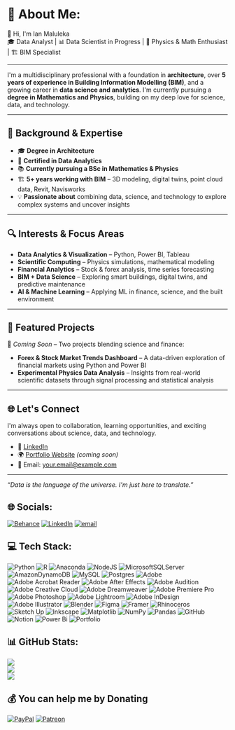 # 💫 About Me:
👋 Hi, I'm Ian Maluleka  
🎓 Data Analyst | 📊 Data Scientist in Progress | 🧠 Physics & Math Enthusiast | 🏗️ BIM Specialist  

---  

I'm a multidisciplinary professional with a foundation in **architecture**, over **5 years of experience in Building Information Modelling (BIM)**, and a growing career in **data science and analytics**. I'm currently pursuing a **degree in Mathematics and Physics**, building on my deep love for science, data, and technology.  

---  

## 💼 Background & Expertise  
- 🎓 **Degree in Architecture**  
- 📜 **Certified in Data Analytics**  
- 📚 **Currently pursuing a BSc in Mathematics & Physics**  
- 🏗️ **5+ years working with BIM** – 3D modeling, digital twins, point cloud data, Revit, Navisworks  
- 💡 **Passionate about** combining data, science, and technology to explore complex systems and uncover insights  

---  

## 🔍 Interests & Focus Areas  
- **Data Analytics & Visualization** – Python, Power BI, Tableau  
- **Scientific Computing** – Physics simulations, mathematical modeling  
- **Financial Analytics** – Stock & forex analysis, time series forecasting  
- **BIM + Data Science** – Exploring smart buildings, digital twins, and predictive maintenance  
- **AI & Machine Learning** – Applying ML in finance, science, and the built environment  

---  

## 📂 Featured Projects  
🚀 *Coming Soon* – Two projects blending science and finance:  
- **Forex & Stock Market Trends Dashboard** – A data-driven exploration of financial markets using Python and Power BI  
- **Experimental Physics Data Analysis** – Insights from real-world scientific datasets through signal processing and statistical analysis  

---  

## 🌐 Let's Connect  
I'm always open to collaboration, learning opportunities, and exciting conversations about science, data, and technology.  

- 💼 [LinkedIn](https://www.linkedin.com/in/yourname)  
- 🌍 [Portfolio Website](https://yourwebsite.com) *(coming soon)*  
- 📧 Email: your.email@example.com  

---  

*“Data is the language of the universe. I'm just here to translate.”*  

## 🌐 Socials:
[![Behance](https://img.shields.io/badge/Behance-1769ff?logo=behance&logoColor=white)](https://behance.net/https://www.behance.net/ianmaluleka) [![LinkedIn](https://img.shields.io/badge/LinkedIn-%230077B5.svg?logo=linkedin&logoColor=white)](https://linkedin.com/in/https://www.linkedin.com/in/ian-maluleka/) [![email](https://img.shields.io/badge/Email-D14836?logo=gmail&logoColor=white)](mailto:ianmaluleka@gmail.com)  

## 💻 Tech Stack:
![Python](https://img.shields.io/badge/python-3670A0?style=for-the-badge&logo=python&logoColor=ffdd54) ![R](https://img.shields.io/badge/r-%23276DC3.svg?style=for-the-badge&logo=r&logoColor=white) ![Anaconda](https://img.shields.io/badge/Anaconda-%2344A833.svg?style=for-the-badge&logo=anaconda&logoColor=white) ![NodeJS](https://img.shields.io/badge/node.js-6DA55F?style=for-the-badge&logo=node.js&logoColor=white) ![MicrosoftSQLServer](https://img.shields.io/badge/Microsoft%20SQL%20Server-CC2927?style=for-the-badge&logo=microsoft%20sql%20server&logoColor=white) ![AmazonDynamoDB](https://img.shields.io/badge/Amazon%20DynamoDB-4053D6?style=for-the-badge&logo=Amazon%20DynamoDB&logoColor=white) ![MySQL](https://img.shields.io/badge/mysql-4479A1.svg?style=for-the-badge&logo=mysql&logoColor=white) ![Postgres](https://img.shields.io/badge/postgres-%23316192.svg?style=for-the-badge&logo=postgresql&logoColor=white) ![Adobe](https://img.shields.io/badge/adobe-%23FF0000.svg?style=for-the-badge&logo=adobe&logoColor=white) ![Adobe Acrobat Reader](https://img.shields.io/badge/Adobe%20Acrobat%20Reader-EC1C24.svg?style=for-the-badge&logo=Adobe%20Acrobat%20Reader&logoColor=white) ![Adobe After Effects](https://img.shields.io/badge/Adobe%20After%20Effects-9999FF.svg?style=for-the-badge&logo=Adobe%20After%20Effects&logoColor=white) ![Adobe Audition](https://img.shields.io/badge/Adobe%20Audition-9999FF.svg?style=for-the-badge&logo=Adobe%20Audition&logoColor=white) ![Adobe Creative Cloud](https://img.shields.io/badge/Adobe%20Creative%20Cloud-DA1F26.svg?style=for-the-badge&logo=Adobe%20Creative%20Cloud&logoColor=white) ![Adobe Dreamweaver](https://img.shields.io/badge/Adobe%20Dreamweaver-FF61F6.svg?style=for-the-badge&logo=Adobe%20Dreamweaver&logoColor=white) ![Adobe Premiere Pro](https://img.shields.io/badge/Adobe%20Premiere%20Pro-9999FF.svg?style=for-the-badge&logo=Adobe%20Premiere%20Pro&logoColor=white) ![Adobe Photoshop](https://img.shields.io/badge/adobe%20photoshop-%2331A8FF.svg?style=for-the-badge&logo=adobe%20photoshop&logoColor=white) ![Adobe Lightroom](https://img.shields.io/badge/Adobe%20Lightroom-31A8FF.svg?style=for-the-badge&logo=Adobe%20Lightroom&logoColor=white) ![Adobe InDesign](https://img.shields.io/badge/Adobe%20InDesign-49021F?style=for-the-badge&logo=adobeindesign&logoColor=FF3366) ![Adobe Illustrator](https://img.shields.io/badge/adobe%20illustrator-%23FF9A00.svg?style=for-the-badge&logo=adobe%20illustrator&logoColor=white) ![Blender](https://img.shields.io/badge/blender-%23F5792A.svg?style=for-the-badge&logo=blender&logoColor=white) ![Figma](https://img.shields.io/badge/figma-%23F24E1E.svg?style=for-the-badge&logo=figma&logoColor=white) ![Framer](https://img.shields.io/badge/Framer-black?style=for-the-badge&logo=framer&logoColor=blue) ![Rhinoceros](https://img.shields.io/badge/Rhinoceros-801010?style=for-the-badge&logo=rhinoceros&logoColor=white) ![Sketch Up](https://img.shields.io/badge/SketchUp-005F9E?style=for-the-badge&logo=sketchup&logoColor=white) ![Inkscape](https://img.shields.io/badge/Inkscape-e0e0e0?style=for-the-badge&logo=inkscape&logoColor=080A13) ![Matplotlib](https://img.shields.io/badge/Matplotlib-%23ffffff.svg?style=for-the-badge&logo=Matplotlib&logoColor=black) ![NumPy](https://img.shields.io/badge/numpy-%23013243.svg?style=for-the-badge&logo=numpy&logoColor=white) ![Pandas](https://img.shields.io/badge/pandas-%23150458.svg?style=for-the-badge&logo=pandas&logoColor=white) ![GitHub](https://img.shields.io/badge/github-%23121011.svg?style=for-the-badge&logo=github&logoColor=white) ![Notion](https://img.shields.io/badge/Notion-%23000000.svg?style=for-the-badge&logo=notion&logoColor=white) ![Power Bi](https://img.shields.io/badge/power_bi-F2C811?style=for-the-badge&logo=powerbi&logoColor=black) ![Portfolio](https://img.shields.io/badge/Portfolio-%23000000.svg?style=for-the-badge&logo=firefox&logoColor=#FF7139)

## 📊 GitHub Stats:
![](https://github-readme-stats.vercel.app/api?username=dintarc&theme=dark&hide_border=false&include_all_commits=false&count_private=true)  
![](https://nirzak-streak-stats.vercel.app/?user=dintarc&theme=dark&hide_border=false)  
![](https://github-readme-stats.vercel.app/api/top-langs/?username=dintarc&theme=dark&hide_border=false&include_all_commits=false&count_private=true&layout=compact)  

## 💰 You can help me by Donating
[![PayPal](https://img.shields.io/badge/PayPal-00457C?style=for-the-badge&logo=paypal&logoColor=white)](https://paypal.me/https://paypal.me/ianmpho?country.x=ZA&locale.x=en_US) [![Patreon](https://img.shields.io/badge/Patreon-F96854?style=for-the-badge&logo=patreon&logoColor=white)](https://patreon.com/patreon.com/belletrist)  

<!-- Proudly created with GPRM ( https://gprm.itsvg.in ) -->

